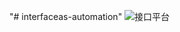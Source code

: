 "# interfaceas-automation" 
![接口平台](https://github.com/qiji-w/interfaceas-automation/blob/master/images/interface.gif)